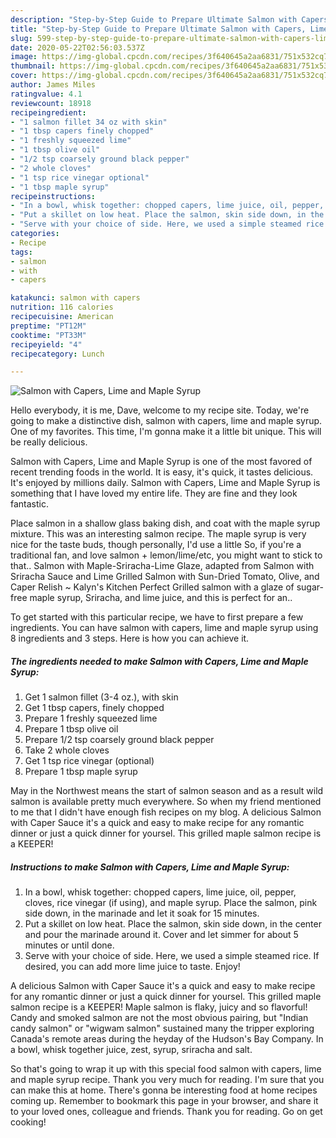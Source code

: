 ```yaml
---
description: "Step-by-Step Guide to Prepare Ultimate Salmon with Capers, Lime and Maple Syrup"
title: "Step-by-Step Guide to Prepare Ultimate Salmon with Capers, Lime and Maple Syrup"
slug: 599-step-by-step-guide-to-prepare-ultimate-salmon-with-capers-lime-and-maple-syrup
date: 2020-05-22T02:56:03.537Z
image: https://img-global.cpcdn.com/recipes/3f640645a2aa6831/751x532cq70/salmon-with-capers-lime-and-maple-syrup-recipe-main-photo.jpg
thumbnail: https://img-global.cpcdn.com/recipes/3f640645a2aa6831/751x532cq70/salmon-with-capers-lime-and-maple-syrup-recipe-main-photo.jpg
cover: https://img-global.cpcdn.com/recipes/3f640645a2aa6831/751x532cq70/salmon-with-capers-lime-and-maple-syrup-recipe-main-photo.jpg
author: James Miles
ratingvalue: 4.1
reviewcount: 18918
recipeingredient:
- "1 salmon fillet 34 oz with skin"
- "1 tbsp capers finely chopped"
- "1 freshly squeezed lime"
- "1 tbsp olive oil"
- "1/2 tsp coarsely ground black pepper"
- "2 whole cloves"
- "1 tsp rice vinegar optional"
- "1 tbsp maple syrup"
recipeinstructions:
- "In a bowl, whisk together: chopped capers, lime juice, oil, pepper, cloves, rice vinegar (if using), and maple syrup. Place the salmon, pink side down, in the marinade and let it soak for 15 minutes."
- "Put a skillet on low heat. Place the salmon, skin side down, in the center and pour the marinade around it. Cover and let simmer for about 5 minutes or until done."
- "Serve with your choice of side. Here, we used a simple steamed rice. If desired, you can add more lime juice to taste. Enjoy!"
categories:
- Recipe
tags:
- salmon
- with
- capers

katakunci: salmon with capers 
nutrition: 116 calories
recipecuisine: American
preptime: "PT12M"
cooktime: "PT33M"
recipeyield: "4"
recipecategory: Lunch

---
```



![Salmon with Capers, Lime and Maple Syrup](https://img-global.cpcdn.com/recipes/3f640645a2aa6831/751x532cq70/salmon-with-capers-lime-and-maple-syrup-recipe-main-photo.jpg)

Hello everybody, it is me, Dave, welcome to my recipe site. Today, we're going to make a distinctive dish, salmon with capers, lime and maple syrup. One of my favorites. This time, I'm gonna make it a little bit unique. This will be really delicious.

Salmon with Capers, Lime and Maple Syrup is one of the most favored of recent trending foods in the world. It is easy, it's quick, it tastes delicious. It's enjoyed by millions daily. Salmon with Capers, Lime and Maple Syrup is something that I have loved my entire life. They are fine and they look fantastic.

Place salmon in a shallow glass baking dish, and coat with the maple syrup mixture. This was an interesting salmon recipe. The maple syrup is very nice for the taste buds, though personally, I&#39;d use a little So, if you&#39;re a traditional fan, and love salmon + lemon/lime/etc, you might want to stick to that.. Salmon with Maple-Sriracha-Lime Glaze, adapted from Salmon with Sriracha Sauce and Lime Grilled Salmon with Sun-Dried Tomato, Olive, and Caper Relish ~ Kalyn&#39;s Kitchen Perfect Grilled salmon with a glaze of sugar-free maple syrup, Sriracha, and lime juice, and this is perfect for an..


To get started with this particular recipe, we have to first prepare a few ingredients. You can have salmon with capers, lime and maple syrup using 8 ingredients and 3 steps. Here is how you can achieve it.

<!--inarticleads1-->

##### The ingredients needed to make Salmon with Capers, Lime and Maple Syrup:

1. Get 1 salmon fillet (3-4 oz.), with skin
1. Get 1 tbsp capers, finely chopped
1. Prepare 1 freshly squeezed lime
1. Prepare 1 tbsp olive oil
1. Prepare 1/2 tsp coarsely ground black pepper
1. Take 2 whole cloves
1. Get 1 tsp rice vinegar (optional)
1. Prepare 1 tbsp maple syrup


May in the Northwest means the start of salmon season and as a result wild salmon is available pretty much everywhere. So when my friend mentioned to me that I didn&#39;t have enough fish recipes on my blog. A delicious Salmon with Caper Sauce it&#39;s a quick and easy to make recipe for any romantic dinner or just a quick dinner for yoursel. This grilled maple salmon recipe is a KEEPER! 

<!--inarticleads2-->

##### Instructions to make Salmon with Capers, Lime and Maple Syrup:

1. In a bowl, whisk together: chopped capers, lime juice, oil, pepper, cloves, rice vinegar (if using), and maple syrup. Place the salmon, pink side down, in the marinade and let it soak for 15 minutes.
1. Put a skillet on low heat. Place the salmon, skin side down, in the center and pour the marinade around it. Cover and let simmer for about 5 minutes or until done.
1. Serve with your choice of side. Here, we used a simple steamed rice. If desired, you can add more lime juice to taste. Enjoy!


A delicious Salmon with Caper Sauce it&#39;s a quick and easy to make recipe for any romantic dinner or just a quick dinner for yoursel. This grilled maple salmon recipe is a KEEPER! Maple salmon is flaky, juicy and so flavorful! Candy and smoked salmon are not the most obvious pairing, but &#34;Indian candy salmon&#34; or &#34;wigwam salmon&#34; sustained many the tripper exploring Canada&#39;s remote areas during the heyday of the Hudson&#39;s Bay Company. In a bowl, whisk together juice, zest, syrup, sriracha and salt. 

So that's going to wrap it up with this special food salmon with capers, lime and maple syrup recipe. Thank you very much for reading. I'm sure that you can make this at home. There's gonna be interesting food at home recipes coming up. Remember to bookmark this page in your browser, and share it to your loved ones, colleague and friends. Thank you for reading. Go on get cooking!
